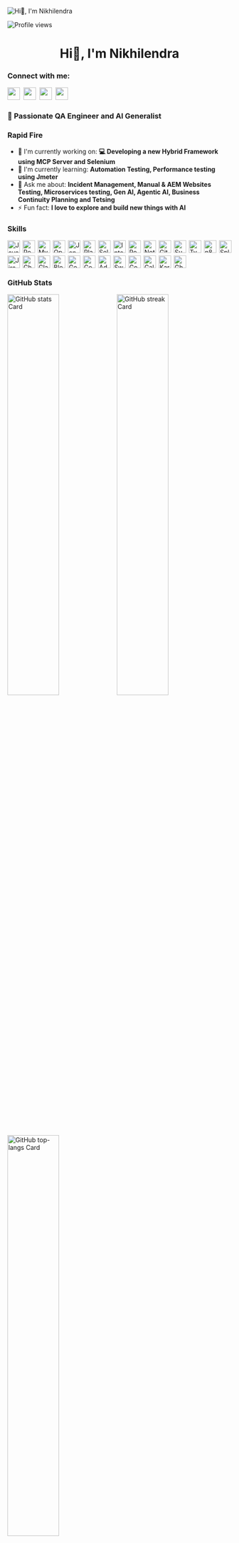 ![Hi👋, I'm Nikhilendra ](https://user-images.githubusercontent.com/10498744/210012254-234538ff-d198-48aa-8964-37e6fd45d227.gif)

![Profile views](https://komarev.com/ghpvc/?username=nikhilendrapns&label=Profile%20views&color=0e75b6&style=flat)

<div id="toc">
  <ul align="center" style="list-style: none">
    <summary>
      <h1>
        Hi👋, I'm Nikhilendra 
      </h1>
    </summary>
  </ul>
</div>

**<h3 align="left">Connect with me:</h3>** 
<p align="left"><a href="https://www.linkedin.com/in/https://www.linkedin.com/in/nikhilendrapns/" target="_blank"><img src="https://img.shields.io/badge/LinkedIn-0077B5?style=for-the-badge&logo=linkedin&logoColor=white" height="28" style="margin-right: 4px"></a> <a href="https://github.com/https://github.com/nikhilendrapns" target="_blank"><img src="https://img.shields.io/badge/GitHub-100000?style=for-the-badge&logo=github&logoColor=white" height="28" style="margin-right: 4px"></a> <a href="nikhilendrapns@gmail.com" target="_blank"><img src="https://img.shields.io/badge/Gmail-D14836?style=for-the-badge&logo=gmail&logoColor=white" height="28" style="margin-right: 4px"></a> <a href="https://twitter.com/https://x.com/PNSNikhilendra" target="_blank"><img src="https://img.shields.io/badge/Twitter-000000?style=for-the-badge&logo=X&logoColor=white" height="28" style="margin-right: 4px"></a></p>

 **<h3 align="left">🚀 Passionate QA Engineer and AI Generalist</h3>**

**<h3 align="left">Rapid Fire</h3>**

- 💼 I'm currently working on: **💻 Developing a new Hybrid Framework using MCP Server and Selenium**
- 🌱 I'm currently learning: **Automation Testing, Performance testing using Jmeter**
- 💬 Ask me about: **Incident Management, Manual & AEM Websites Testing, Microservices testing, Gen AI, Agentic AI, Business Continuity Planning and Tetsing**
- ⚡ Fun fact: **I love to explore and build new things with AI**

 <h3 align="left">Skills</h3>

<div style="display: flex; flex-wrap: wrap; gap: 6px; justify-content: left;">
  <img src="https://img.shields.io/badge/Java-007396?logo=java&logoColor=white&style=flat-square" height="28" alt="Java">
  <img src="https://img.shields.io/badge/PostgreSQL-316192?logo=postgresql&logoColor=white&style=flat-square" height="28" alt="PostgreSQL">
  <img src="https://img.shields.io/badge/MySQL-4479A1?logo=mysql&logoColor=white&style=flat-square" height="28" alt="MySQL">
  <img src="https://img.shields.io/badge/OpenAI-412991?logo=openai&logoColor=white&style=flat-square" height="28" alt="OpenAI">
  <img src="https://img.shields.io/badge/Jenkins-D24939?logo=jenkins&logoColor=white&style=flat-square" height="28" alt="Jenkins">
  <img src="https://img.shields.io/badge/Playwright-2EAD33?logo=playwright&logoColor=white&style=flat-square" height="28" alt="Playwright">
  <img src="https://img.shields.io/badge/Selenium-43B02A?logo=selenium&logoColor=white&style=flat-square" height="28" alt="Selenium">
  <img src="https://img.shields.io/badge/IntelliJ_IDEA-000000?logo=intellij-idea&logoColor=white&style=flat-square" height="28" alt="IntelliJ IDEA">
  <img src="https://img.shields.io/badge/Postman-FF6C37?logo=postman&logoColor=white&style=flat-square" height="28" alt="Postman">
  <img src="https://img.shields.io/badge/Notepad++-90E59A?logo=notepad-plus-plus&logoColor=white&style=flat-square" height="28" alt="Notepad++">
  <img src="https://img.shields.io/badge/GitHub_Actions-2088FF?logo=github-actions&logoColor=white&style=flat-square" height="28" alt="GitHub Actions">
  <img src="https://img.shields.io/badge/Supabase-3ECF8E?logo=supabase&logoColor=white&style=flat-square" height="28" alt="Supabase">
  <img src="https://img.shields.io/badge/TypeScript-3178C6?logo=typescript&logoColor=white&style=flat-square" height="28" alt="TypeScript">
  <img src="https://img.shields.io/badge/n8n-1ABC9C?logo=n8n&logoColor=white&style=flat-square" height="28" alt="n8n">
  <img src="https://img.shields.io/badge/Splunk-000000?logo=splunk&logoColor=white&style=flat-square" height="28" alt="Splunk">
  <img src="https://img.shields.io/badge/Jira-0052CC?logo=jira&logoColor=white&style=flat-square" height="28" alt="Jira">

  <!-- New badges -->
  <img src="https://img.shields.io/badge/ChatGPT-10A37F?logo=openai&logoColor=white&style=flat-square" height="28" alt="ChatGPT">
  <img src="https://img.shields.io/badge/Claude-FF9900?logo=stability-ai&logoColor=white&style=flat-square" height="28" alt="Claude">
  <img src="https://img.shields.io/badge/Blogger-FF5722?logo=blogger&logoColor=white&style=flat-square" height="28" alt="Blogger">
  <img src="https://img.shields.io/badge/Gemini-0099FF?logo=google&logoColor=white&style=flat-square" height="28" alt="Gemini">
  <img src="https://img.shields.io/badge/Copilot-6CC644?logo=github&logoColor=white&style=flat-square" height="28" alt="Copilot">
  <img src="https://img.shields.io/badge/Adobe_Experience_Manager-FF0000?logo=adobe&logoColor=white&style=flat-square" height="28" alt="Adobe Experience Manager">
  <img src="https://img.shields.io/badge/Swagger-85EA2D?logo=swagger&logoColor=black&style=flat-square" height="28" alt="Swagger">
  <img src="https://img.shields.io/badge/Counter-Strike-1E90FF?style=flat-square" height="28" alt="Counter-Strike">
  <img src="https://img.shields.io/badge/COD-000000?style=flat-square&logoColor=white" height="28" alt="Call of Duty">
  <img src="https://img.shields.io/badge/Karate-DSL-5C2D91?style=flat-square&logo=karate&logoColor=white" height="28" alt="Karate DSL">
  <img src="https://img.shields.io/badge/Gherkin-5C4D7D?style=flat-square&logo=cucumber&logoColor=white" height="28" alt="Gherkin">
</div>



 **<h3 align="left">GitHub Stats</h3>**

<p align="left">
  <img width="48%" src="https://github-readme-stats.vercel.app/api?username=nikhilendrapns&theme=react&hide_title=false&hide_rank=false&show_icons=false&include_all_commits=false&count_private=true&line_height=23" alt="GitHub stats Card" />
  <img width="48%" src="https://streak-stats.demolab.com/?user=nikhilendrapns&theme=react&hide_border=false&date_format=M+j%5B%2C+Y%5D&mode=daily&hide_total_contributions=false&hide_current_streak=false&hide_longest_streak=false&card_height=200" alt="GitHub streak Card" />
</p>

<p align="left">
  <img width="48%" src="https://github-readme-stats.vercel.app/api/top-langs?username=nikhilendrapns&theme=react&hide_title=false&layout=compact&langs_count=6&hide_progress=false&card_width=400" alt="GitHub top-langs Card" />
</p>

